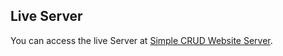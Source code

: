 ## Live Server

You can access the live Server at [Simple CRUD Website Server](https://simple-crud-server-i6r9xodwr-shehjad-mobins-projects.vercel.app/).
